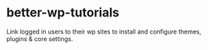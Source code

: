 # better-wp-tutorials
Link logged in users to their wp sites to install and configure themes, plugins &amp; core settings.
